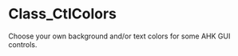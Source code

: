 Class_CtlColors
===============

Choose your own background and/or text colors for some AHK GUI controls.
